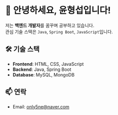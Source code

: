 # 👋 안녕하세요, 윤형섭입니다!

저는 **백엔드 개발자**를 꿈꾸며 공부하고 있습니다.  
관심 기술 스택은 `Java`, `Spring Boot`, `JavaScript`입니다.

## 🛠 기술 스택
- **Frontend**: HTML, CSS, JavaScript
- **Backend**: Java, Spring Boot
- **Database**: MySQL, MongoDB

## 📫 연락
- Email: only5ne@naver.com
